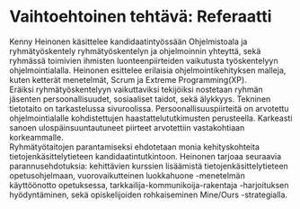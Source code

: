 # Vaihtoehtoinen tehtävä: Referaatti

Kenny Heinonen käsittelee kandidaatintyössään Ohjelmistoala ja ryhmätyöskentely ryhmätyöskentelyn ja ohjelmoinnin yhteyttä, sekä ryhmässä toimivien ihmisten luonteenpiirteiden vaikutusta työskentelyyn ohjelmointialalla. Heinonen esittelee erilaisia ohjelmointikehityksen malleja, kuten ketterät menetelmät, Scrum ja Extreme Programming(XP). \
Eräiksi ryhmätyöskentelyyn vaikuttaviksi tekijöiksi nostetaan ryhmän jäsenten persoonallisuudet, sosiaaliset taidot, sekä älykkyys. Tekninen tietotaito on tarkastelussa sivuroolissa. Persoonallisuuspiirteitä on arvotettu ohjelmointialalle kohdistettujen haastattelututkimusten perusteella. Karkeasti sanoen ulospäinsuuntautuneet piirteet arvotettiin vastakohtiaan korkeammalle. \
Ryhmätyötaitojen parantamiseksi ehdotetaan monia kehityskohteita tietojenkäsittelytieteen kandidaatintutkintoon. Heinonen tarjoaa seuraavia parannusehdotuksia: kehittävien kurssien lisäämistä tietojenkäsittelytieteen opetusohjelmaan, vuorovaikutteinen luokkahuone -menetelmän käyttöönotto opetuksessa, tarkkailija-kommunikoija-rakentaja -harjoituksen hyödyntäminen, sekä opiskelijoiden rohkaiseminen Mine/Ours -strategialla.